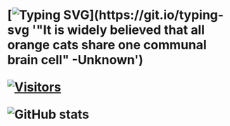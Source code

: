 <h1 align="left">

[![Typing SVG](https://readme-typing-svg.demolab.com?font=Fira+Code&pause=1000&color=F7E08A&width=435&lines=Searching+for+braincells...)](https://git.io/typing-svg '"It is widely believed that all orange cats share one communal brain cell" -Unknown')

[![Visitors](https://api.visitorbadge.io/api/daily?path=gems-qz922%2Fgems-qz922&label=Braincell%20Count!!!&labelColor=%23ffb61e&countColor=%23ffdc4c&style=flat&labelStyle=upper)](https://visitorbadge.io/ "Probably...")
 
<!-- [![GitHub Streak](http://github-readme-streak-stats.herokuapp.com?user=gems-qz922&theme=dark&background=000000)](https://git.io/streak-stats)
 -->
![GitHub stats](https://github-readme-stats.vercel.app/api?username=gems-qz922&show_icons=true&theme=tokoyonight)

</h1>
